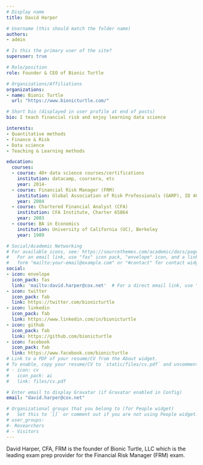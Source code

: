 ```yaml
---
# Display name
title: David Harper

# Username (this should match the folder name)
authors:
- admin

# Is this the primary user of the site?
superuser: true

# Role/position
role: Founder & CEO of Bionic Turtle

# Organizations/Affiliations
organizations:
- name: Bionic Turtle
  url: "https://www.bionicturtle.com/"

# Short bio (displayed in user profile at end of posts)
bio: I teach financial risk and enjoy learning data science

interests:
- Quantitative methods
- Finance & Risk
- Data science
- Teaching & Learning methods

education:
  courses:
  - course: 40+ data science courses/certifications
    institution: datacamp, coursera, etc
    year: 2014-
  - course: Financial Risk Manager (FRM)
    institution: Global Association of Risk Professionals (GARP), ID 40933
    year: 2004
  - course: Chartered Financial Analyst (CFA)
    institution: CFA Institute, Charter 65864
    year: 2003
  - course: BA in Economics
    institution: University of California (UC), Berkeley
    year: 1989

# Social/Academic Networking
# For available icons, see: https://sourcethemes.com/academic/docs/page-builder/#icons
#   For an email link, use "fas" icon pack, "envelope" icon, and a link in the
#   form "mailto:your-email@example.com" or "#contact" for contact widget.
social:
- icon: envelope
  icon_pack: fas
  link: 'mailto:david.harper@cox.net'  # For a direct email link, use "mailto:test@example.org".
- icon: twitter
  icon_pack: fab
  link: https://twitter.com/bionicturtle
- icon: linkedin
  icon_pack: fab
  link: https://www.linkedin.com/in/bionicturtle
- icon: github
  icon_pack: fab
  link: https://github.com/bionicturtle
- icon: facebook
  icon_pack: fab
  link: https://www.facebook.com/bionicturtle
# Link to a PDF of your resume/CV from the About widget.
# To enable, copy your resume/CV to `static/files/cv.pdf` and uncomment the lines below.
# - icon: cv
#   icon_pack: ai
#   link: files/cv.pdf

# Enter email to display Gravatar (if Gravatar enabled in Config)
email: "david.harper@cox.net"

# Organizational groups that you belong to (for People widget)
#   Set this to `[]` or comment out if you are not using People widget.
# user_groups:
#- Researchers
# - Visitors
---
```


David Harper, CFA, FRM is the founder of Bionic Turtle, LLC which is the leading exam prep provider for the Financial Risk Manager (FRM) exam. 

